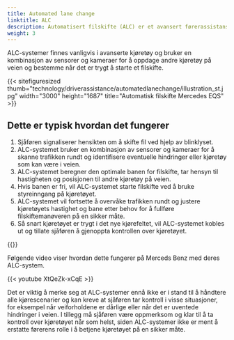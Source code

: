 ```yaml
---
title: Automated lane change
linktitle: ALC
description: Automatisert filskifte (ALC) er et avansert førerassistansesystem (ADAS) som er utformet for å tillate et kjøretøy å skifte fil på egen hånd, uten at føreren trenger å styre kjøretøyet eller ta manuell kontroll.
weight: 3
---
```

<!-- markdownlint-disable MD033 -->

ALC-systemer finnes vanligvis i avanserte kjøretøy og bruker en kombinasjon av sensorer og kameraer for å oppdage andre kjøretøy på veien og bestemme når det er trygt å starte et filskifte.

{{< sitefiguresized thumb="technology/driverassistance/automatedlanechange/illustration_st.jpg" width="3000" height="1687" title="Automatisk filskifte Mercedes EQS" >}}

## Dette er typisk hvordan det fungerer

1. Sjåføren signaliserer hensikten om å skifte fil ved hjelp av blinklyset.
2. ALC-systemet bruker en kombinasjon av sensorer og kameraer for å skanne trafikken rundt og identifisere eventuelle hindringer eller kjøretøy som kan være i veien.
3. ALC-systemet beregner den optimale banen for filskifte, tar hensyn til hastigheten og posisjonen til andre kjøretøy på veien.
4. Hvis banen er fri, vil ALC-systemet starte filskifte ved å bruke styreinngang på kjøretøyet.
5. ALC-systemet vil fortsette å overvåke trafikken rundt og justere kjøretøyets hastighet og bane etter behov for å fullføre filskiftemanøveren på en sikker måte.
6. Så snart kjøretøyet er trygt i det nye kjørefeltet, vil ALC-systemet kobles ut og tillate sjåføren å gjenoppta kontrollen over kjøretøyet.

{{<evkxdisplayaddarticle />}}

Følgende video viser hvordan dette fungerer på Merceds Benz med deres ALC-system.

{{< youtube XtQeZk-xCqE >}}

Det er viktig å merke seg at ALC-systemer ennå ikke er i stand til å håndtere alle kjørescenarier og kan kreve at sjåføren tar kontroll i visse situasjoner, for eksempel når veiforholdene er dårlige eller når det er uventede hindringer i veien. I tillegg må sjåføren være oppmerksom og klar til å ta kontroll over kjøretøyet når som helst, siden ALC-systemer ikke er ment å erstatte førerens rolle i å betjene kjøretøyet på en sikker måte.
